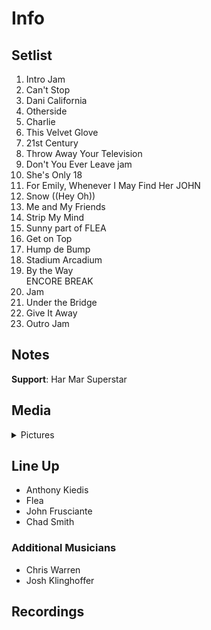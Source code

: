 # Info

## Setlist

1. Intro Jam
2. Can't Stop
3. Dani California
4. Otherside
5. Charlie
6. This Velvet Glove
7. 21st Century
8. Throw Away Your Television
9. Don't You Ever Leave jam
10. She's Only 18
11. For Emily, Whenever I May Find Her JOHN
12. Snow ((Hey Oh))
13. Me and My Friends
14. Strip My Mind
15. Sunny part of FLEA
16. Get on Top
17. Hump de Bump
18. Stadium Arcadium
19. By the Way
<br> ENCORE BREAK
20. Jam
21. Under the Bridge
22. Give It Away
23. Outro Jam

## Notes

**Support**: Har Mar Superstar

## Media 

<details>
  <summary>Pictures</summary>
  <!--<img alt="Setlist" title="Setlist" src="_.jpg" height="200" />
  <img alt="Clipping" title="Clipping" src="_.jpg" height="200" />
  <img alt="Flyer" title="Flyer" src="_.jpg" height="200" />-->
</details>

## Line Up

* Anthony Kiedis
* Flea
* John Frusciante
* Chad Smith

### Additional Musicians

* Chris Warren  
* Josh Klinghoffer

## Recordings
